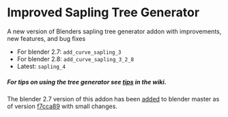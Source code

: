 # Improved Sapling Tree Generator
A new version of Blenders sapling tree generator addon with improvements, new features, and bug fixes

* For blender 2.7: `add_curve_sapling_3`
* For blender 2.8: `add_curve_sapling_3_2_8`
* Latest: `sapling_4`

##### For tips on using the tree generator see [tips](https://github.com/abpy/improved-sapling-tree-generator/wiki/Tips) in the wiki.

The blender 2.7 version of this addon has been [added](https://developer.blender.org/rBAc3a6d9132a44afd254fa120157c66e72b751e6f1) to blender master as of version [f7cca89](https://github.com/abpy/improved-sapling-tree-generator/commit/720f312cb083c7a1b866f006b38fcf67521a6f39) with small changes.
